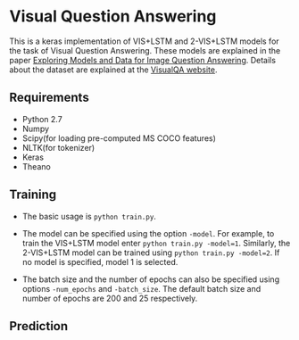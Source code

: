 # Visual Question Answering

This is a keras implementation of VIS+LSTM and 2-VIS+LSTM models for the task of Visual Question Answering. These models are explained in the paper [Exploring Models and Data for Image Question Answering](https://arxiv.org/abs/1505.02074). Details about the dataset are explained at the [VisualQA website](http://www.visualqa.org/). 

## Requirements

* Python 2.7
* Numpy
* Scipy(for loading pre-computed MS COCO features)
* NLTK(for tokenizer)
* Keras
* Theano

## Training

* The basic usage is `python train.py`. 

* The model can be specified using the option `-model`. For example, to train the VIS+LSTM model enter `python train.py -model=1`. Similarly, the 2-VIS+LSTM model can be trained using `python train.py -model=2`. If no model is specified, model 1 is selected.

* The batch size and the number of epochs can also be specified using options `-num_epochs` and `-batch_size`. The default batch size and number of epochs are 200 and 25 respectively.

## Prediction

